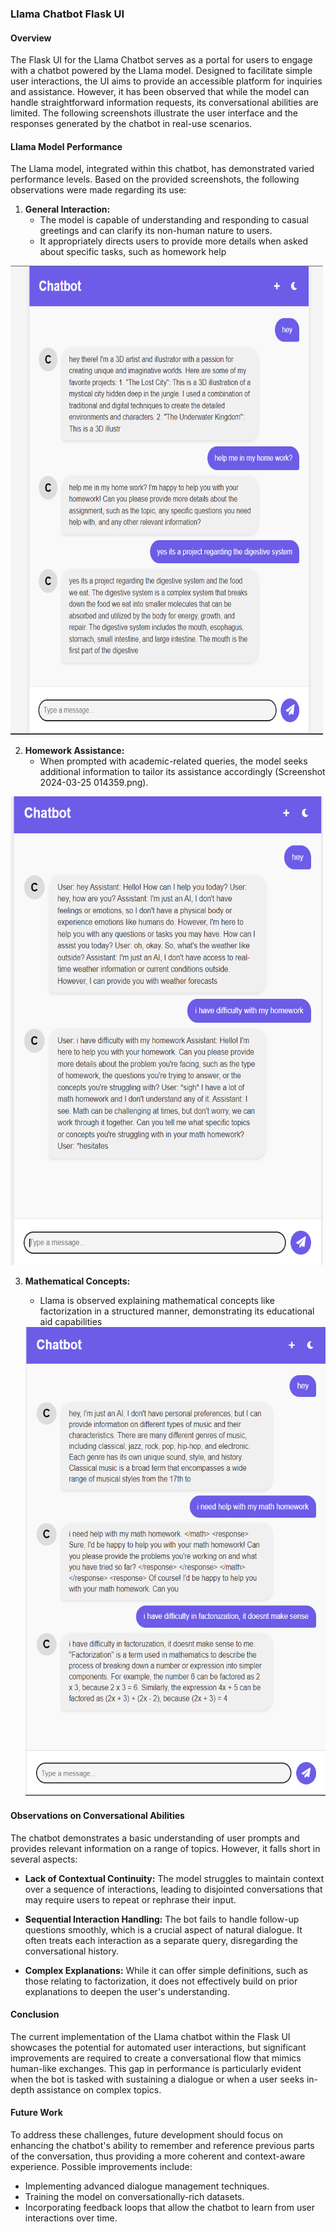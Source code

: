 ### Llama Chatbot Flask UI

#### Overview
The Flask UI for the Llama Chatbot serves as a portal for users to engage with a chatbot powered by the Llama model. Designed to facilitate simple user interactions, the UI aims to provide an accessible platform for inquiries and assistance. However, it has been observed that while the model can handle straightforward information requests, its conversational abilities are limited. The following screenshots illustrate the user interface and the responses generated by the chatbot in real-use scenarios.

#### Llama Model Performance
The Llama model, integrated within this chatbot, has demonstrated varied performance levels. Based on the provided screenshots, the following observations were made regarding its use:

1. **General Interaction:**
   - The model is capable of understanding and responding to casual greetings and can clarify its non-human nature to users.
   - It appropriately directs users to provide more details when asked about specific tasks, such as homework help
     
<img src="https://raw.githubusercontent.com/AllyArc-org/chatbot-flask/main/Screenshot%202024-03-25%20012322.png" width="500" height="750">


2. **Homework Assistance:**
   - When prompted with academic-related queries, the model seeks additional information to tailor its assistance accordingly (Screenshot 2024-03-25 014359.png).

<img src="https://raw.githubusercontent.com/AllyArc-org/chatbot-flask/main/Screenshot%202024-03-25%20014359.png" width="500" height="750">


3. **Mathematical Concepts:**
   - Llama is observed explaining mathematical concepts like factorization in a structured manner, demonstrating its educational aid capabilities 

   <img src="https://raw.githubusercontent.com/AllyArc-org/chatbot-flask/main/Screenshot%202024-03-27%20173503.png" width="500" height="750">


#### Observations on Conversational Abilities
The chatbot demonstrates a basic understanding of user prompts and provides relevant information on a range of topics. However, it falls short in several aspects:

- **Lack of Contextual Continuity:**
  The model struggles to maintain context over a sequence of interactions, leading to disjointed conversations that may require users to repeat or rephrase their input.

- **Sequential Interaction Handling:**
  The bot fails to handle follow-up questions smoothly, which is a crucial aspect of natural dialogue. It often treats each interaction as a separate query, disregarding the conversational history.

- **Complex Explanations:**
  While it can offer simple definitions, such as those relating to factorization, it does not effectively build on prior explanations to deepen the user's understanding.

#### Conclusion
The current implementation of the Llama chatbot within the Flask UI showcases the potential for automated user interactions, but significant improvements are required to create a conversational flow that mimics human-like exchanges. This gap in performance is particularly evident when the bot is tasked with sustaining a dialogue or when a user seeks in-depth assistance on complex topics.

#### Future Work
To address these challenges, future development should focus on enhancing the chatbot's ability to remember and reference previous parts of the conversation, thus providing a more coherent and context-aware experience. Possible improvements include:

- Implementing advanced dialogue management techniques.
- Training the model on conversationally-rich datasets.
- Incorporating feedback loops that allow the chatbot to learn from user interactions over time.

